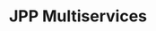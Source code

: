 ---
title: "JPP Multiservices"
url: /saint-pierre-de-varengeville/jpp-multiservices/
shop: à faire soi-même
---